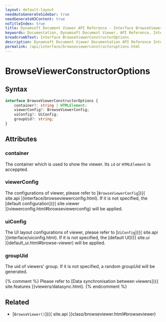 ```yaml
---
layout: default-layout
needAutoGenerateSidebar: true
needGenerateH3Content: true
noTitleIndex: true
title: Dynamsoft Document Viewer API Reference - Interface BrowseViewerConstructorOptions
keywords: Documentation, Dynamsoft Document Viewer, API Reference, Interface BrowseViewerConstructorOptions
breadcrumbText: Interface BrowseViewerConstructorOptions
description: Dynamsoft Document Viewer Documentation API Reference Interface BrowseViewerConstructorOptions Page
permalink: /api/interface/browseviewerconstructoroptions.html
---
```


# BrowseViewerConstructorOptions

## Syntax

```typescript
interface BrowseViewerConstructorOptions {
	container?: string | HTMLElement;
	viewerConfig?: BrowseViewerConfig;
	uiConfig?: UiConfig; 
	groupUid?: string; 
}
```

## Attributes

### container

The container which is used to show the viewer. Its `id` or `HTMLElement` is acceppted.

### viewerConfig

The configurations of viewer, please refer to [`BrowseViewerConfig`]({{ site.api }}interface/browseviewerconfig.html). If it is not specified, the [default configuration]({{ site.viewer }}viewerconfig.html#browseviewerconfig) will be applied.

### uiConfig

The UI layout configurations of viewer, please refer to [`UiConfig`]({{ site.api }}interface/uiconfig.html). If it is not specified, the [default UI]({{ site.ui }}default_ui.html#browse-viewer) will be applied.

### groupUid

The uid of viewers' group. If it is not specified, a random groupUid will be generated.

{% comment %} Please refer to [Data synchronisation between viewers]({{ site.features }}viewers/datasync.html). {% endcomment %}

## Related

- [`BrowseViewer()`]({{ site.api }}class/browseviewer.html#browseviewer)
